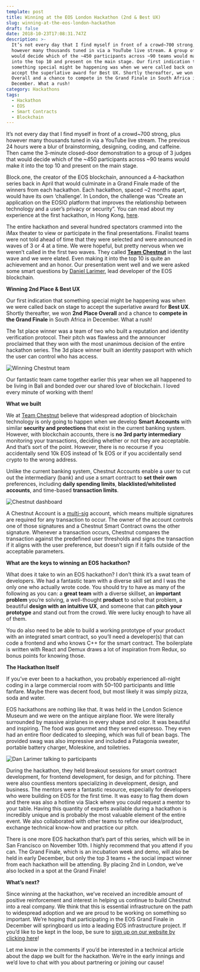 ```yaml
---
template: post
title: Winning at the EOS London Hackathon (2nd & Best UX)
slug: winning-at-the-eos-london-hackathon
draft: false
date: 2018-10-23T17:08:31.747Z
description: >-
  It’s not every day that I find myself in front of a crowd~700 strong, plus
  however many thousands tuned in via a YouTube live stream. A group of 3 judges
  would decide which of the ~450 participants across ~90 teams would make it
  into the top 10 and present on the main stage. Our first indication that
  something special might be happening was when we were called back on stage to
  accept the superlative award for Best UX. Shortly thereafter, we won 2nd Place
  Overall and a chance to compete in the Grand Finale in South Africa in
  December. What a rush!
category: Hackathons
tags:
  - Hackathon
  - EOS
  - Smart Contracts
  - Blockchain
---
```

It’s not every day that I find myself in front of a crowd\~700 strong, plus however many thousands tuned in via a YouTube live stream. The previous 24 hours were a blur of brainstorming, designing, coding, and caffeine. Then came the 3-minute closed-door demonstration to a group of 3 judges that would decide which of the \~450 participants across ~90 teams would make it into the top 10 and present on the main stage.

Block.one, the creator of the EOS blockchain, announced a 4-hackathon series back in April that would culminate in a Grand Finale made of the winners from each hackathon. Each hackathon, spaced ~2 months apart, would have its own ‘challenge’. In London, the challenge was “Create an application on the EOSIO platform that improves the relationship between technology and a user’s privacy or security”. You can read about my experience at the first hackathon, in Hong Kong, [here](https://medium.com/@dliebeskind/my-eos-hackathon-experience-hong-kong-557547c7de84).

The entire hackathon and several hundred spectators crammed into the iMax theater to view or participate in the final presentations. Finalist teams were not told ahead of time that they were selected and were announced in waves of 3 or 4 at a time. We were hopeful, but pretty nervous when we weren’t called in the first two waves. They called **[Team Chestnut](https://www.chestnutaccounts.com/)** in the last wave and we were elated. Even making it into the top 10 is quite an achievement and an honor. Our presentation went well and we were asked some smart questions by [Daniel Larimer](https://medium.com/u/1d906c7421de), lead developer of the EOS blockchain.

**Winning 2nd Place & Best UX**

Our first indication that something special might be happening was when we were called back on stage to accept the superlative award for **Best UX**. Shortly thereafter, we won **2nd Place Overall** and a chance to **compete in the Grand Finale** in South Africa in December. What a rush!

The 1st place winner was a team of two who built a reputation and identity verification protocol. Their pitch was flawless and the announcer proclaimed that they won with the most unanimous decision of the entire hackathon series. The 3d place winner built an identity passport with which the user can control who has access.

![Winning Chestnut team](https://cdn-images-1.medium.com/max/1600/1*DM24aJFzs5Ttdvvhqr1T6w.jpeg "From left to right: Ashe Oro, Danielle Diamond, Anette Wilms, Patricia Parkinson, and Daniel Liebeskind (me)")

Our fantastic team came together earlier this year when we all happened to be living in Bali and bonded over our shared love of blockchain. I loved every minute of working with them!

**What we built**

We at [Team Chestnut](https://www.chestnutaccounts.com/) believe that widespread adoption of blockchain technology is only going to happen when we develop **Smart Accounts** with similar **security and protections** that exist in the current banking system. However, with blockchain accounts, there is **no 3rd party intermediary** monitoring your transactions, deciding whether or not they are acceptable. And that’s sort of the point. However, there is no recourse if you accidentally send 10k EOS instead of 1k EOS or if you accidentally send crypto to the wrong address.

Unlike the current banking system, Chestnut Accounts enable a user to cut out the intermediary (bank) and use a smart contract to **set their own** preferences, including **daily spending limits**, **blacklisted/whitelisted accounts**, and time-based **transaction limits**.

![Chestnut dashboard](https://cdn-images-1.medium.com/max/1600/1*XRU1qzf0dv4miZv6w4D2zw.png "The dashboard of our winning Chestnut hackathon project")

A Chestnut Account is a [multi-sig](https://en.wikipedia.org/wiki/Multisignature) account, which means multiple signatures are required for any transaction to occur. The owner of the account controls one of those signatures and a Chestnut Smart Contract owns the other signature. Whenever a transaction occurs, Chestnut compares the transaction against the predefined user thresholds and signs the transaction if it aligns with the user preference, but doesn’t sign if it falls outside of the acceptable parameters.

**What are the keys to winning an EOS hackathon?**

What does it take to win an EOS hackathon? I don’t think it’s a swat team of developers. We had a fantastic team with a diverse skill set and I was the only one who actually wrote code. You should try to have as many of the following as you can: a **great team** with a diverse skillset, an **important problem** you’re solving, a well-thought **product** to solve that problem, a beautiful **design with an intuitive UX**, and someone that can **pitch your prototype** and stand out from the crowd. We were lucky enough to have all of them.

You do also need to be able to build a working prototype of your product with an integrated smart contract, so you’ll need a developer(s) that can code a frontend and who knows C++ for the smart contract. The boilerplate is written with React and Demux draws a lot of inspiration from Redux, so bonus points for knowing those.

**The Hackathon Itself**

If you’ve ever been to a hackathon, you probably experienced all-night coding in a large commercial room with 50–100 participants and little fanfare. Maybe there was decent food, but most likely it was simply pizza, soda and water.

EOS hackathons are nothing like that. It was held in the London Science Museum and we were on the antique airplane floor. We were literally surrounded by massive airplanes in every shape and color. It was beautiful and inspiring. The food was gourmet and they served espresso. They even had an entire floor dedicated to sleeping, which was full of bean bags. The provided swag was also impressive and included a Patagonia sweater, portable battery charger, Moleskine, and toiletries.

![Dan Larimer talking to participants](https://cdn-images-1.medium.com/max/1600/1*npI78vSKTF_6_o8DAEP7Fg.jpeg "EOS creator Dan Larimer talking to some participants with an antique airplane in the background")

During the hackathon, they held breakout sessions for smart contract development, for frontend development, for design, and for pitching. There were also countless mentors specializing in development, design, and business. The mentors were a fantastic resource, especially for developers who were building on EOS for the first time. It was easy to flag them down and there was also a hotline via Slack where you could request a mentor to your table. Having this quantity of experts available during a hackathon is incredibly unique and is probably the most valuable element of the entire event. We also collaborated with other teams to refine our idea/product, exchange technical know-how and practice our pitch.

There is one more EOS hackathon that’s part of this series, which will be in San Francisco on November 10th. I highly recommend that you attend if you can. The Grand Finale, which is an incubation week and demo, will also be held in early December, but only the top 3 teams + the social impact winner from each hackathon will be attending. By placing 2nd in London, we’ve also locked in a spot at the Grand Finale!

**What’s next?**

Since winning at the hackathon, we’ve received an incredible amount of positive reinforcement and interest in helping us continue to build Chestnut into a real company. We think that this is essential infrastructure on the path to widespread adoption and we are proud to be working on something so important. We’re hoping that participating in the EOS Grand Finale in December will springboard us into a leading EOS infrastructure project. If you’d like to be kept in the loop, be sure to [sign up on our website by clicking here](https://www.chestnutaccounts.com/)!

Let me know in the comments if you’d be interested in a technical article about the dapp we built for the hackathon. We’re in the early innings and we’d love to chat with you about partnering or joining our cause!
